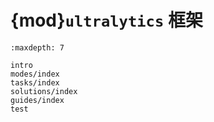 # {mod}`ultralytics` 框架

```{toctree}
:maxdepth: 7

intro
modes/index
tasks/index
solutions/index
guides/index
test
```
